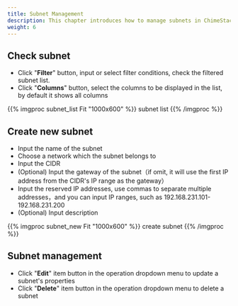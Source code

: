 ```yaml
---
title: Subnet Management
description: This chapter introduces how to manage subnets in ChimeStack
weight: 6
---
```


## Check subnet
  * Click "**Filter**" button, input or select filter conditions, check the filtered subnet list.
  * Click "**Columns**" button, select the columns to be displayed in the list, by default it shows all columns
  
{{% imgproc subnet_list Fit "1000x600" %}}
subnet list 
{{% /imgproc %}}

## Create new subnet
  * Input the name of the subnet
  * Choose a network which the subnet belongs to
  * Input the CIDR
  * (Optional) Input the gateway of the subnet（if omit, it will use the first IP address from the CIDR's IP range as the gateway）
  * Input the reserved IP addresses, use commas to separate multiple addresses，and you can input IP ranges, such as 192.168.231.101-192.168.231.200
  * (Optional) Input description
  
{{% imgproc subnet_new Fit "1000x600" %}}
create subnet
{{% /imgproc %}}

## Subnet management 
  * Click "**Edit**" item button in the operation dropdown menu to update a subnet's properties
  * Click "**Delete**" item button in the operation dropdown menu to delete a subnet
